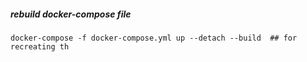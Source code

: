 ##### rebuild docker-compose file
```shell
docker-compose -f docker-compose.yml up --detach --build  ## for recreating th 
```

